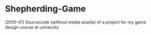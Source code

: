 Shepherding-Game
================

[2010-01] Sourcecode (without media assets) of a project for my game design course at university

